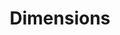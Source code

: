 ---
layout: default
bigquery: https://console.cloud.google.com/bigquery?p=covid-19-dimensions-ai&page=table&d=data&t=publications
contributors: Digital Science, https://www.digital-science.com/
cost: Free for personal, non-commercial use.
description: Dimensions contains more than 100 million publications, ranging from
  articles published in scholarly journals, books and book chapters, to preprints
  and conference proceedings. All publications are contextualized with linked data
  sets, funding, publications, patents, clinical trials, and policy documents. You
  can also view associated categories, funders, institutions, and researcher profiles.
documentation: https://docs.dimensions.ai/bigquery/index.html
last_edit: 04/07/2022, 23:26:07
location: https://www.dimensions.ai/products/free/
maintained_by: Digital Science, https://www.digital-science.com/
schema_fields:
- funding_cad
- funding_aud
- repository_name
- resulting_publication_ids
- associated_publication_pmid
- research_org_cities
- filing_status
- end_year
- conditions
- priority_year
- gender
- clinical_trial_ids
- filing_date
- type
- organisation_details
- concepts
- brief_title
- priority_date
- assignee_orgs
- application_number
- category_hrcs_hc
- funding_eur
- supporting_grant_ids
- linkout
- repository_url
- funding_chf
- cpc
- associated_publication_id
- legal_status
- date_normal
- funder_org_state_codes
- funder_org_cities
- date_print
- email_address
- publication_year
- research_org_country_names
- grant_number
- family_id
- registry
- established
- research_org_city_names
- conference
- embargo_date
- repository_id
- doi
- research_org_state_names
- journal_lists
- family_members_ids
- resulting_publication_doi
- funding_details
- assignee_countries
- start_year
- title
- date
- citations_count
- funding_amount
- phase
- category_hra
- end_date
- legal_events
- journal
- interventions
- associated_publication_doi
- arxiv_id
- expiration_date
- funder_orgs
- acronym
- current_assignee
- year
- wikipedia_url
- citation_string
- acknowledgements
- category_icrp_ct
- current_assignee_orgs
- book_title
- volume
- funding_nzd
- researcher_ids
- reference_ids
- category_icrp_cso
- parent_id
- publication_ids
- funder_org
- funding_jpy
- filing_year
- investigators
- status
- altmetrics
- funding_usd
- research_orgs
- publication_date
- cited_by_ids
- associated_grant_ids
- date_online
- aliases
- id
- date_modified
- funder_org_acronyms
- isbn
- pages
- abstract
- category_sdg
- book_series_title
- funding_cny
- open_access_categories
- acronyms
- labels
- expiration_year
- category_for
- editors
- jurisdiction
- start_date
- name
- current_assignee_countries
- metrics
- funder_org_countries
- pmcid
- research_org_state_codes
- relationships
- pmid
- language
- subtitles
- issue
- mesh_terms
- authors
- associated_publication_arxiv_id
- original_assignee
- created_date
- inventor_names
- mesh_headings
- original_assignee_countries
- family_count
- types
- active_years
- original_abstract
- funder_countries
- publisher
- source_id
- original_title
- funding_gbp
- granted_year
- research_org_countries
- category_bra
- ipcr
- category_uoa
- funding_currency
- date_imported_gbq
- description
- external_ids
- links
- proceedings_title
- license
- original_assignee_orgs
- category_hrcs_rac
- citations
- address
- foa_number
- kind
- open_access_categories_v2
- categories
- date_inserted
- eisbn
- patent_ids
- granted_date
- category_rcdc
shortname: dimensions
tags:
- scholarly literature
- patents
- funding
- clinical trials
- academic profiles
terms_of_use: 'Use of both the Dimensions COVID-19 dataset and full Dimensions dataset
  are subject to the Dimensions Terms of use: https://www.dimensions.ai/policies-terms-legal '
title: Dimensions
uuid: dcff88bd-fe6b-4fdb-8159-809bf9d7bc1c
---
